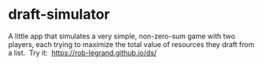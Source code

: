 # draft-simulator
A little app that simulates a very simple, non-zero-sum game with two players,
each trying to maximize the total value of resources they draft from a list.&nbsp;
Try it:&nbsp; <https://rob-legrand.github.io/ds/>
